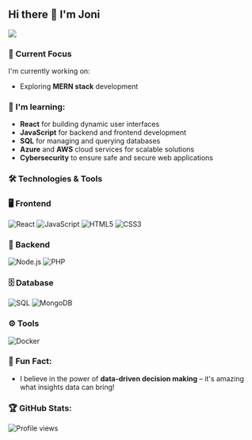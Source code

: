 ## Hi there 👋 I'm Joni


![](https://readme-typing-svg.demolab.com?font=Fira+code&pause=1000&width=435&lines=Web+developer;In+God+we+trust.+;All+others+must+bring+data.)




### 🚀 Current Focus

I'm currently working on:
- Exploring **MERN stack** development


### 🌱 I'm learning:
- **React** for building dynamic user interfaces
- **JavaScript** for backend and frontend development
- **SQL** for managing and querying databases
- **Azure** and **AWS** cloud services for scalable solutions
- **Cybersecurity** to ensure safe and secure web applications



### 🛠️ Technologies & Tools

### 🖥️ Frontend
![React](https://img.shields.io/badge/Code-React-61DAFB?style=flat&logo=react&color=61DAFB)
![JavaScript](https://img.shields.io/badge/Code-JavaScript-F7DF1E?style=flat&logo=javascript&color=F7DF1E)
![HTML5](https://img.shields.io/badge/Code-HTML-E34F26?style=flat&logo=html5&color=E34F26)
![CSS3](https://img.shields.io/badge/Code-CSS-1572B6?style=flat&logo=css3&color=1572B6)

### 🔧 Backend
![Node.js](https://img.shields.io/badge/Code-Node.js-43853D?style=flat&logo=node.js&logoColor=white)
![PHP](https://img.shields.io/badge/Code-PHP-777BB4?style=flat&logo=php&color=777BB4)

### 🗄️ Database
![SQL](https://img.shields.io/badge/Tools-SQL-4479A1?style=flat&logo=mysql&color=4479A1)
![MongoDB](https://img.shields.io/badge/Database-MongoDB-47A248?style=flat&logo=mongodb&color=47A248)

### ⚙️ Tools
![Docker](https://img.shields.io/badge/Tools-Docker-2496ED?style=flat&logo=docker&color=2496ED)

### 🌟 Fun Fact:
- I believe in the power of **data-driven decision making** – it's amazing what insights data can bring!



### 🏆 GitHub Stats:
![Profile views](https://komarev.com/ghpvc/?username=your-github-jonz-dsgn)










